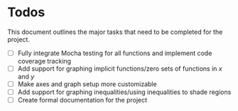 
# Todos

This document outlines the major tasks that need to be completed for the project.

- [ ] Fully integrate Mocha testing for all functions and implement code coverage tracking
- [ ] Add support for graphing implicit functions/zero sets of functions in $x$ and $y$
- [ ] Make axes and graph setup more customizable
- [ ] Add support for graphing inequalities/using inequalities to shade regions
- [ ] Create formal documentation for the project
